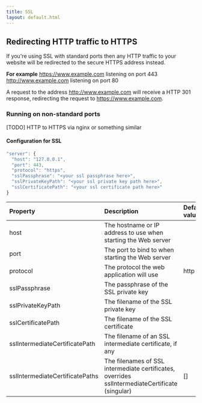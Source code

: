 ```yaml
---
title: SSL
layout: default.html
---
```


## Redirecting HTTP traffic to HTTPS

If you're using SSL with standard ports then any HTTP traffic to your website will be redirected to the secure HTTPS address instead.

**For example**
https://www.example.com listening on port 443
http://www.example.com listening on port 80

A request to the address http://www.example.com will receive a HTTP 301 response, redirecting the request to https://www.example.com.

### Running on non-standard ports

[TODO]
HTTP to HTTPS via nginx or something similar

#### Configuration for SSL

```js
"server": {
  "host": "127.0.0.1",
  "port": 443,
  "protocol": "https",
  "sslPassphrase": "<your ssl passphrase here>",
  "sslPrivateKeyPath": "<your ssl private key path here>",
  "sslCertificatePath": "<your ssl certificate path here>"
}
```
 Property       | Description                 | Default value  |  Example
:---------------|:----------------------------|:---------------|:--------------
host           | The hostname or IP address to use when starting the Web server   |               | "www.example.com"
port           | The port to bind to when starting the Web server   |               | 3000
protocol | The protocol the web application will use | http | https
sslPassphrase  |  The passphrase of the SSL private key | | secretPassword
sslPrivateKeyPath | The filename of the SSL private key | | /etc/ssl/key.pem
sslCertificatePath | The filename of the SSL certificate | | /etc/ssl/cert.pem
sslIntermediateCertificatePath | The filename of an SSL intermediate certificate, if any | | /etc/ssl/ca.pem
sslIntermediateCertificatePaths | The filenames of SSL intermediate certificates, overrides sslIntermediateCertificate (singular) | [] | [ '/etc/ssl/ca/example.pem', '/etc/ssl/ca/other.pem' ]


